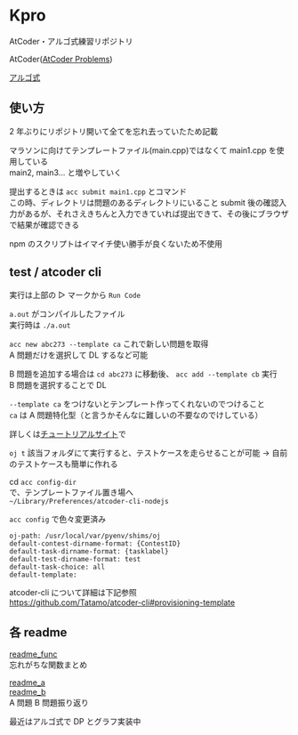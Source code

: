 # Kpro

AtCoder・アルゴ式練習リポジトリ

AtCoder([AtCoder Problems](https://kenkoooo.com/atcoder/#/table/syk2020))

[アルゴ式](https://algo-method.com/tasks)

## 使い方

2 年ぶりにリポジトリ開いて全てを忘れ去っていたため記載

マラソンに向けてテンプレートファイル(main.cpp)ではなくて main1.cpp を使用している  
main2, main3... と増やしていく

提出するときは `acc submit main1.cpp` とコマンド  
この時、ディレクトリは問題のあるディレクトリにいること
submit 後の確認入力があるが、それさえきちんと入力できていれば提出できて、その後にブラウザで結果が確認できる

npm のスクリプトはイマイチ使い勝手が良くないため不使用

## test / atcoder cli

実行は上部の ▷ マークから `Run Code`

`a.out` がコンパイルしたファイル  
実行時は `./a.out`

`acc new abc273 --template ca` これで新しい問題を取得  
A 問題だけを選択して DL するなど可能

B 問題を追加する場合は `cd abc273` に移動後、 `acc add --template cb` 実行  
B 問題を選択することで DL

`--template ca` をつけないとテンプレート作ってくれないのでつけること  
`ca` は A 問題特化型（と言うかそんなに難しいの不要なのでけしている）

詳しくは[チュートリアルサイト](http://tatamo.81.la/blog/2018/12/07/atcoder-cli-tutorial/)で

`oj t` 該当フォルダにて実行すると、テストケースを走らせることが可能
→ 自前のテストケースも簡単に作れる

cd `acc config-dir`  
で、テンプレートファイル置き場へ  
`~/Library/Preferences/atcoder-cli-nodejs`

`acc config` で色々変更済み

```
oj-path: /usr/local/var/pyenv/shims/oj
default-contest-dirname-format: {ContestID}
default-task-dirname-format: {tasklabel}
default-test-dirname-format: test
default-task-choice: all
default-template:
```

atcoder-cli について詳細は下記参照  
https://github.com/Tatamo/atcoder-cli#provisioning-template

## 各 readme

[readme_func](readme_func.md)  
忘れがちな関数まとめ

[readme_a](readme_a.md)  
[readme_b](readme_b.md)  
A 問題 B 問題振り返り

最近はアルゴ式で DP とグラフ実装中
